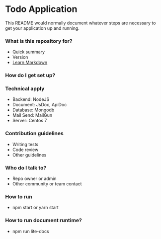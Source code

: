 # Todo Application #

This README would normally document whatever steps are necessary to get your application up and running.

### What is this repository for? ###

* Quick summary
* Version
* [Learn Markdown](https://bitbucket.org/tutorials/markdowndemo)

### How do I get set up? ###

### Technical apply ###
* Backend: NodeJS
* Document: JsDoc, ApiDoc
* Database: Mongodb
* Mail Send: MailGun
* Server: Centos 7

### Contribution guidelines ###

* Writing tests
* Code review
* Other guidelines

### Who do I talk to? ###

* Repo owner or admin
* Other community or team contact

### How to run ###

* npm start or yarn start

### How to run document runtime? ###

* npm run lite-docs